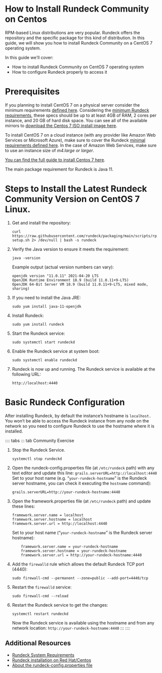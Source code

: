 # How to Install Rundeck Community on Centos

RPM-based Linux distributions are very popular. Rundeck offers the repository and the specific package for this kind of distribution. In this guide, we will show you how to install Rundeck Community on a CentOS 7 operating system.

In this guide we'll cover:

*   How to install Rundeck Community on CentOS 7 operating system
*   How to configure Rundeck properly to access it

# Prerequisites

If you planning to install CentOS 7 on a physical server consider the minimum requirements [defined here](https://docs.centos.org/en-US/centos/install-guide/Steps-x86/#sect-installation-planning-system-specifications-x86). Considering the [minimum Rundeck requirements](https://docs.rundeck.com/docs/administration/install/system-requirements.html#system-requirements), these specs should be up to at least 4GB of RAM, 2 cores per instance, and 20 GB of hard disk space.  You can see all of the available mirrors to [download the Centos 7 ISO install image here](http://isoredirect.centos.org/centos/7/isos/x86_64/).

To install CentOS 7 on a cloud instance (with any provider like Amazon Web Services or Microsoft Azure), make sure to cover the Rundeck [minimal requirements defined here](https://docs.rundeck.com/docs/administration/install/system-requirements.html#system-requirements). In the case of Amazon Web Services, make sure to use an instance size of _m4.large or larger_.

[You can find the full guide to install Centos 7 here](https://docs.centos.org/en-US/centos/install-guide/).

The main package requirement for Rundeck is Java 11.

# Steps to Install the Latest Rundeck Community Version on CentOS 7 Linux.

1. Get and install the repository:
    ```
    curl https://raw.githubusercontent.com/rundeck/packaging/main/scripts/rpm-setup.sh 2> /dev/null | bash -s rundeck
    ```
1. Verify the Java version to ensure it meets the requirement:
    ```
    java -version
    ```
    Example output (actual version numbers can vary):
    ```
    openjdk version "11.0.11" 2021-04-20 LTS
    OpenJDK Runtime Environment 18.9 (build 11.0.11+9-LTS)
    OpenJDK 64-Bit Server VM 18.9 (build 11.0.11+9-LTS, mixed mode, sharing)
    ```
1. If you need to install the Java JRE:
    ```
    sudo yum install java-11-openjdk
    ```
1. Install Rundeck:
    ```
    sudo yum install rundeck
    ```
1. Start the Rundeck service:
    ```
    sudo systemctl start rundeckd
    ```
1. Enable the Rundeck service at system boot:
    ```
    sudo systemctl enable rundeckd
    ```
1. Rundeck is now up and running. The Rundeck service is available at the following URL:
    ```
    http://localhost:4440
    ```

# Basic Rundeck Configuration

After installing Rundeck, by default the instance’s hostname is `localhost. `You won’t be able to access the Rundeck instance from any node on the network so you need to configure Rundeck to use the hostname where it is installed.

:::: tabs
::: tab Community Exercise

1. Stop the Rundeck Service.
    ```
    systemctl stop rundeckd
    ```
1. Open the rundeck-config.properties file (at `/etc/rundeck` path) with any text editor and update this line:
    `grails.serverURL=http://localhost:4440`
    Set to your host name (e.g. “`your-rundeck-hostname`” is the Rundeck server hostname, you can check it executing the `hostname` command):
    ```
    grails.serverURL=http://your-rundeck-hostname:4440
    ```
1. Open the framework.properties file (at `/etc/rundeck` path) and update these lines:
    ```
    framework.server.name = localhost
    framework.server.hostname = localhost
    framework.server.url = http://localhost:4440
    ```
    Set to your host name (“`your-rundeck-hostname`” is the Rundeck server hostname):
    ```
        framework.server.name = your-rundeck-hostname
        framework.server.hostname = your-rundeck-hostname
        framework.server.url = http://your-rundeck-hostname:4440
    ```
1. Add the `firewalld` rule which allows the default Rundeck TCP port (4440):
    ```
    sudo firewall-cmd --permanent --zone=public --add-port=4440/tcp
    ```
1. Restart the `firewalld` service:
    ```
    sudo firewall-cmd --reload
    ```
1. Restart the Rundeck service to get the changes:
    ```
    systemctl restart rundeckd
    ```
    Now the Rundeck service is available using the hostname and from any network location:
    `http://your-rundeck-hostname:4440`
:::
::::

## Additional Resources

*   [Rundeck System Requirements](https://docs.rundeck.com/docs/administration/install/system-requirements.html#system-requirements)
*   [Rundeck installation on Red Hat/Centos](https://docs.rundeck.com/docs/administration/install/linux-rpm.html#installing-on-centos-or-red-hat-linux-distributions)
*   [About the rundeck-config.properties file](https://docs.rundeck.com/docs/administration/configuration/config-file-reference.html#rundeck-config-properties)
